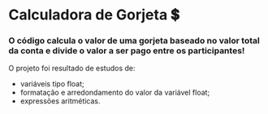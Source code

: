# Calculadora de Gorjeta :heavy_dollar_sign:

### O código calcula o valor de uma gorjeta baseado no valor total da conta e divide o valor a ser pago entre os participantes!

O projeto foi resultado de estudos de:

- variáveis tipo float;
- formatação e arredondamento do valor da variável float;
- expressões aritméticas.